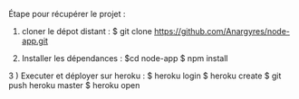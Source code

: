 Étape pour récupérer le projet :

1) cloner le dépot distant :
  $ git clone https://github.com/Anargyres/node-app.git

2) Installer les dépendances :
  $cd node-app
  $ npm install

3 ) Executer et déployer sur heroku :
  $ heroku login
  $ heroku create
  $ git push heroku master
  $ heroku open
